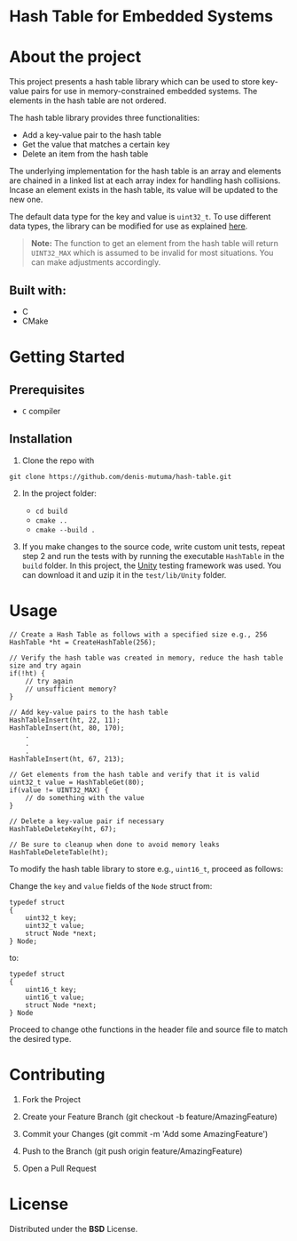 # Hash Table for Embedded Systems

# About the project

This project presents a hash table library which can be used to store key-value pairs for use in memory-constrained embedded systems. The elements in the hash table are not ordered.

The hash table library provides three functionalities:
- Add a key-value pair to the hash table
- Get the value that matches a certain key
- Delete an item from the hash table

The underlying implementation for the hash table is an array and elements are chained in a linked list at each array index for handling hash collisions. Incase an element exists in the hash table, its value will be updated to the new one.

The default data type for the key and value is `uint32_t`. To use different data types, the library can be modified for use as explained [here](#usage).

> **Note:** The function to get an element from the hash table will return `UINT32_MAX` which is assumed to be invalid for most situations. You can make adjustments accordingly.

## Built with:
 - C
 - CMake

# Getting Started

## Prerequisites  

- `C` compiler

## Installation
1. Clone the repo with
```
git clone https://github.com/denis-mutuma/hash-table.git
```

2. In the project folder:
   -  `cd build`
   -  `cmake ..`
   -  `cmake --build .`

3. If you make changes to the source code, write custom unit tests, repeat step 2 and run the tests with by running the executable `HashTable` in the `build` folder. In this project, the [Unity](https://github.com/ThrowTheSwitch/Unity) testing framework was used. You can download it and uzip it in the `test/lib/Unity` folder.

# Usage

```
// Create a Hash Table as follows with a specified size e.g., 256
HashTable *ht = CreateHashTable(256);

// Verify the hash table was created in memory, reduce the hash table size and try again
if(!ht) {
    // try again
    // unsufficient memory?
}

// Add key-value pairs to the hash table
HashTableInsert(ht, 22, 11);
HashTableInsert(ht, 80, 170);
    .
    .
    .
HashTableInsert(ht, 67, 213);

// Get elements from the hash table and verify that it is valid
uint32_t value = HashTableGet(80);
if(value != UINT32_MAX) {
    // do something with the value
}

// Delete a key-value pair if necessary
HashTableDeleteKey(ht, 67);

// Be sure to cleanup when done to avoid memory leaks
HashTableDeleteTable(ht);
```


To modify the hash table library to store e.g., `uint16_t`, proceed as follows:

Change the `key` and `value` fields of the `Node` struct from:

```
typedef struct
{
    uint32_t key;
    uint32_t value;
    struct Node *next;
} Node;
```
to:

```
typedef struct
{
    uint16_t key;
    uint16_t value;
    struct Node *next;
} Node
```

Proceed to change othe functions in the header file and source file to match the desired type.

# Contributing

1. Fork the Project

2. Create your Feature Branch (git checkout -b feature/AmazingFeature)

3. Commit your Changes (git commit -m 'Add some AmazingFeature')

4. Push to the Branch (git push origin feature/AmazingFeature)

5. Open a Pull Request

# License

Distributed under the **BSD** License.